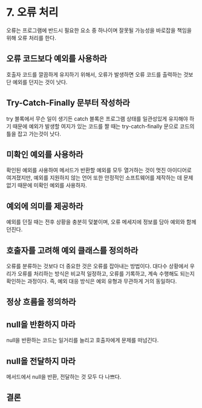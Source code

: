 # 7. 오류 처리

오류는 프로그램에 반드시 필요한 요소 중 하나이며 잘못될 가능성을 바로잡을 책임을 위해 오류 처리를 한다.

## 오류 코드보다 예외를 사용하라

호출자 코드를 깔끔하게 유지하기 위해서, 오류가 발생하면 오류 코드를 출력하는 것보단 예외를 던지는 것이 낫다. 

## Try-Catch-Finally 문부터 작성하라

try 블록에서 무슨 일이 생기든 catch 블록은 프로그램 상태를
일관성있게 유지해야 하기 때문에 예외가 발생할 여지가 있는 코드를 짤 때는
try-catch-finally 문으로 코드의 틀을 잡고 가는것이 낫다.

## 미확인 예외를 사용하라

확인된 예외를 사용하여 메서드가 반환할 예외를 모두 열거하는 것이
멋진 아이디어로 여겨졌지만, 예외를 지원하지 않는 언어 또한
안정적인 소프트웨어를 제작하는 데 문제 없기 때문에 
미확인 예외를 사용하자.

## 예외에 의미를 제공하라

예외를 던질 때는 전후 상황을 충분히 덫붙이며,
오류 메세지에 정보를 담아 예외와 함께 던진다.

## 호출자를 고려해 예외 클래스를 정의하라

오류를 분류하는 것보다 더 중요한 것은 오류를 잡아내는 방법이다.
대다수 상황에서 우리가 오류를 처리하는 방식은 비교적
일정하고, 오류를 기록하고, 계속 수행해도 되는지 확인하는 과정이다.
즉, 예외 대응 방식은 예외 유형과 무관하게 거의 동일하다.

## 정상 흐름을 정의하라

## null을 반환하지 마라

null을 반환하는 코드는 일거리를 늘리고 호출자에게 문제를 떠넘긴다.

## null을 전달하지 마라

메서드에서 null을 반환, 전달하는 것 모두 다 나쁘다.

## 결론

